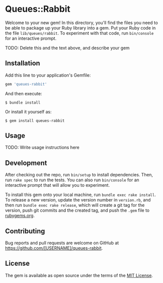 # Queues::Rabbit

Welcome to your new gem! In this directory, you'll find the files you need to be able to package up your Ruby library into a gem. Put your Ruby code in the file `lib/queues/rabbit`. To experiment with that code, run `bin/console` for an interactive prompt.

TODO: Delete this and the text above, and describe your gem

## Installation

Add this line to your application's Gemfile:

```ruby
gem 'queues-rabbit'
```

And then execute:

    $ bundle install

Or install it yourself as:

    $ gem install queues-rabbit

## Usage

TODO: Write usage instructions here

## Development

After checking out the repo, run `bin/setup` to install dependencies. Then, run `rake spec` to run the tests. You can also run `bin/console` for an interactive prompt that will allow you to experiment.

To install this gem onto your local machine, run `bundle exec rake install`. To release a new version, update the version number in `version.rb`, and then run `bundle exec rake release`, which will create a git tag for the version, push git commits and the created tag, and push the `.gem` file to [rubygems.org](https://rubygems.org).

## Contributing

Bug reports and pull requests are welcome on GitHub at https://github.com/[USERNAME]/queues-rabbit.

## License

The gem is available as open source under the terms of the [MIT License](https://opensource.org/licenses/MIT).
